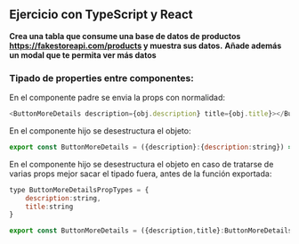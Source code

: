 
## Ejercicio con TypeScript y React

**Crea una tabla que consume una base de datos de productos https://fakestoreapi.com/products y muestra sus datos.**
**Añade además un modal que te permita ver más datos**

### Tipado de properties entre componentes:

En el componente padre se envia la props con normalidad:
```javascript 
<ButtonMoreDetails description={obj.description} title={obj.title}></ButtonMoreDetails>
```

En el componente hijo se desestructura el objeto:
```javascript 
export const ButtonMoreDetails = ({description}:{description:string}) => { ......}
```

En el componente hijo se desestructura el objeto en caso de tratarse de varias props mejor sacar el tipado fuera, antes de la función exportada:

```javascript 
type ButtonMoreDetailsPropTypes = {
    description:string,
    title:string
}

export const ButtonMoreDetails = ({description,title}:ButtonMoreDetailsPropTypes) => {....}
```